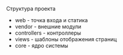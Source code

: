 Структура проекта

* web - точка входа и статика
* vendor - внешние модули
* controllers - контроллеры
* views - шаблоны отображения страниц
* core - ядро системы